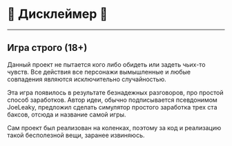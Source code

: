 # :underage: Дисклеймер :underage:
____

## Игра строго (18+)

Данный проект не пытается кого либо обидеть или задеть чьих-то чувств. 
Все действия все персонажи вымышленные и любые совпадения являются исключительно случайностью. 

Эта игра появилось в результате безнадежных разговоров, про простой способ заработков. Автор идеи, обычно подписывается псевдонимом JoeLeaky, предложил сделать симулятор простого заработка трех ста баксов, отсюда и название самой игры. 

Сам проект был реализован на коленках, поэтому за код и реализацию такой бесполезной вещи, заранее извиняюсь.
